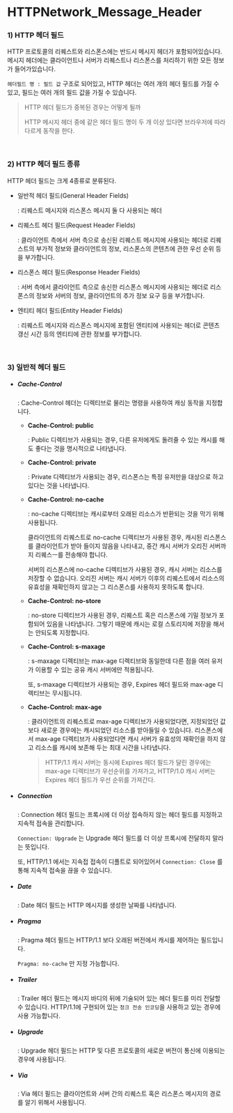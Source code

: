 # HTTPNetwork_Message_Header

### 1) HTTP 헤더 필드

HTTP 프로토콜의 리퀘스트와 리스폰스에는 반드시 메시지 헤더가 포함되어있습니다. 메시지 헤더에는 클라이언트나 서버가 리퀘스트나 리스폰스를 처리하기 위한 모든 정보가 들어가있습니다.

`헤더필드 명 : 필드 값`  구조로 되어있고, HTTP 헤더는 여러 개의 헤더 필드를 가질 수 있고, 필드는 여러 개의 필드 값을 가질 수 있습니다.

> HTTP 헤더 필드가 중복된 경우는 어떻게 될까
>
> HTTP 메시지 헤더 중에 같은 헤더 필드 명이 두 개 이상 있다면 브라우저에 따라 다르게 동작을 한다.

<br>

### 2) HTTP 헤더 필드 종류

HTTP 헤더 필드는 크게 4종류로 분류된다.

- 일반적 헤더 필드(General Header Fields)

  : 리퀘스트 메시지와 리스폰스 메시지 둘 다 사용되는 헤더

- 리퀘스트 헤더 필드(Request Header Fields)

  : 클라이언트 측에서 서버 측으로 송신된 리퀘스트 메시지에 사용되는 헤더로 리퀘스트의 부가적 정보와 클라이언트의 정보, 리스폰스의 콘텐츠에 관한 우선 순위 등을 부가합니다.

- 리스폰스 헤더 필드(Response Header Fields)

  : 서버 측에서 클라이언트 측으로 송신한 리스폰스 메시지에 사용되는 헤더로 리스폰스의 정보와 서버의 정보, 클라이언트의 추가 정보 요구 등을 부가합니다.

- 엔티티 헤더 필드(Entity Header Fields)

  : 리퀘스트 메시지와 리스폰스 메시지에 포함된 엔티티에 사용되는 헤더로 콘텐츠 갱신 시간 등의 엔티티에 관한 정보를 부가합니다.

<br>

### 3) 일반적 헤더 필드

- ##### Cache-Control

  : Cache-Control 헤더는 디렉티브로 물리는 명령을 사용하여 캐싱 동작을 지정합니다.

  - **Cache-Control: public**

    : Public 디렉티브가 사용되는 경우, 다른 유저에게도 돌려줄 수 있는 캐시를 해도 좋다는 것을 명시적으로 나타냅니다.

  - **Cache-Control: private**

    : Private 디렉티브가 사용되는 경우, 리스폰스는 특정 유저만을 대상으로 하고 있다는 것을 나타냅니다.

  - **Cache-Control: no-cache**

    : no-cache 디렉티브는 캐시로부터 오래된 리소스가 반환되는 것을 막기 위해 사용됩니다. 

    클라이언트의 리퀘스트로 no-cache 디렉티브가 사용된 경우, 캐시된 리스폰스를 클라이언트가 받아 들이지 않음을 나타내고, 중간 캐시 서버가 오리진 서버까지 리퀘스ㅡ를 전송해야 합니다.

    서버의 리스폰스에 no-cache 디렉티브가 사용된 경우, 캐시 서버는 리소스를 저장할 수 없습니다. 오리진 서버는 캐시 서버가 이후의 리퀘스트에서 리소스의 유효성을 재확인하지 않고는 그 리스폰스를 사용하지 못하도록 합니다.

  - **Cache-Control: no-store**

    : no-store 디렉티브가 사용된 경우, 리퀘스트 혹은 리스폰스에 기밀 정보가 포함되어 있음을 나타냅니다. 그렇기 때문에 캐시는 로컬 스토리지에 저장을 해서는 안되도록 지정합니다.

  - **Cache-Control: s-maxage**

    : s-maxage 디렉티브는 max-age 디렉티브와 동일한데 다른 점을 여러 유저가 이용할 수 있는 공유 캐시 서버에만 적용됩니다.

    또, s-maxage 디렉티브가 사용되는 경우, Expires 헤더 필드와 max-age 디렉티브는 무시됩니다.

  - **Cache-Control: max-age**

    : 클라이언트의 리퀘스트로 max-age 디렉티브가 사용되었다면, 지정되었던 값보다 새로운 경우에는 캐시되었던 리소스를 받아들일 수 있습니다. 리스폰스에서 max-age 디렉티브가 사용되었다면 캐시 서버가 유효성의 재확인을 하지 않고 리소스를 캐시에 보존해 두는 최대 시간을 나타냅니다.

    > HTTP/1.1 캐시 서버는 동시에 Expires 헤더 필드가 달린 경우에는 max-age 디렉티브가 우선순위를 가져가고, HTTP/1.0 캐시 서버는 Expires 헤더 필드가 우선 순위를 가져간다.

- ##### Connection

  : Connection 헤더 필드는 프록시에 더 이상 접속하지 않는 헤더 필드를 지정하고 지속적 접속을 관리합니다.

  `Connection: Upgrade` 는 Upgrade 헤더 필드를 더 이상 프록시에 전달하지 말라는 뜻입니다.

  또, HTTP/1.1 에서는 지속접 접속이 디폴트로 되어있어서 `Connection: Close` 를 통해 지속적 접속을 끊을 수 있습니다.

- ##### Date

  : Date 헤더 필드는 HTTP 메시지를 생성한 날짜를 나타냅니다.

- ##### Pragma

  : Pragma 헤더 필드는 HTTP/1.1 보다 오래된 버전에서 캐시를 제어하는 필드입니다.

  `Pragma: no-cache` 만 지정 가능합니다.

- ##### Trailer

  : Trailer 헤더 필드는 메시지 바디의 뒤에 기술되어 있는 헤더 필드를 미리 전달할 수 있습니다. HTTP/1.1에 구현되어 있는 `청크 전송 인코딩`을 사용하고 있는 경우에 사용 가능합니다.

- ##### Upgrade

  : Upgrade 헤더 필드는 HTTP 및 다른 프로토콜의 새로운 버전이 통신에 이용되는 경우에 사용됩니다.

- ##### Via

  : Via 헤더 필드는 클라이언트와 서버 간의 리퀘스트 혹은 리스폰스 메시지의 경로를 알기 위해서 사용됩니다.

   